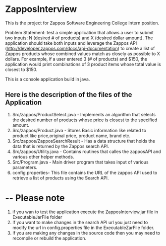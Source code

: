 ZapposInterview
===============
This is the project for Zappos Software Engineering College Intern position.

Problem Statement: test a simple application that allows a user to submit two inputs: N (desired # of products) and X (desired dollar amount). The application should take both inputs and leverage the Zappos API (http://developer.zappos.com/docs/api-documentation) to create a list of Zappos products whose combined values match as closely as possible to X dollars. For example, if a user entered 3 (# of products) and $150, the application would print combinations of 3 product items whose total value is closest to $150.

This is a console application build in java.

Here is the description of the files of the Application
--
1. Src/zappos/ProductSelect.java - Implements an algorithm that selects the desired number of products whose price is closest to the specified amount.
2. Src/zappos/Product.java - Stores Basic information like related to product like price,original price, product name, brand  etc.
3. Src/zappos/ZapposSearchResult - Has a data structure that holds the data that is returned by the Zappos search API.
4. Src/zappos/Utility.java - Contains routines that calles the zapposAPI and various other helper methods.
5. Src/Program.java - Main driver program that takes input of various parameters.
6. config.properties- This file contains the URL of the zappos API used to retrieve a list of products using the Search API.

--
Please note
===============
1. if you wan to test the application execute the ZapposInterview.jar file in ExecutableJarFile folder
2. If you want to make changes in the search API url you just need to modify the url in config.properties file in the ExecutableZarFile folder.
3. If you are making any changes in the source code then you may need to recompile or rebuild the application.

  
